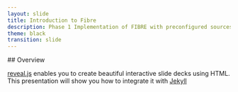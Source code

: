 ```yaml
---
layout: slide
title: Introduction to Fibre
description: Phase 1 Implementation of FIBRE with preconfigured sources
theme: black
transition: slide
---
```


<section data-markdown>
## Overview

[reveal.js](https://github.com/hakimel/reveal.js/) enables you to create
beautiful interactive slide decks using HTML. This presentation will show you
how to integrate it with [Jekyll](http://jekyllrb.com/)
</section>